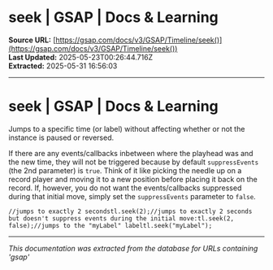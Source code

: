 # seek | GSAP | Docs & Learning

**Source URL:** [https://gsap.com/docs/v3/GSAP/Timeline/seek()](https://gsap.com/docs/v3/GSAP/Timeline/seek())  
**Last Updated:** 2025-05-23T00:26:44.716Z  
**Extracted:** 2025-05-31 16:56:03

---

# seek | GSAP | Docs & Learning

Jumps to a specific time (or label) without affecting whether or not the instance is paused or reversed.

If there are any events/callbacks inbetween where the playhead was and the new time, they will not be triggered because by default `suppressEvents` (the 2nd parameter) is `true`. Think of it like picking the needle up on a record player and moving it to a new position before placing it back on the record. If, however, you do not want the events/callbacks suppressed during that initial move, simply set the `suppressEvents` parameter to `false`.

```
//jumps to exactly 2 secondstl.seek(2);//jumps to exactly 2 seconds but doesn't suppress events during the initial move:tl.seek(2, false);//jumps to the "myLabel" labeltl.seek("myLabel");
```

---

*This documentation was extracted from the database for URLs containing 'gsap'*

